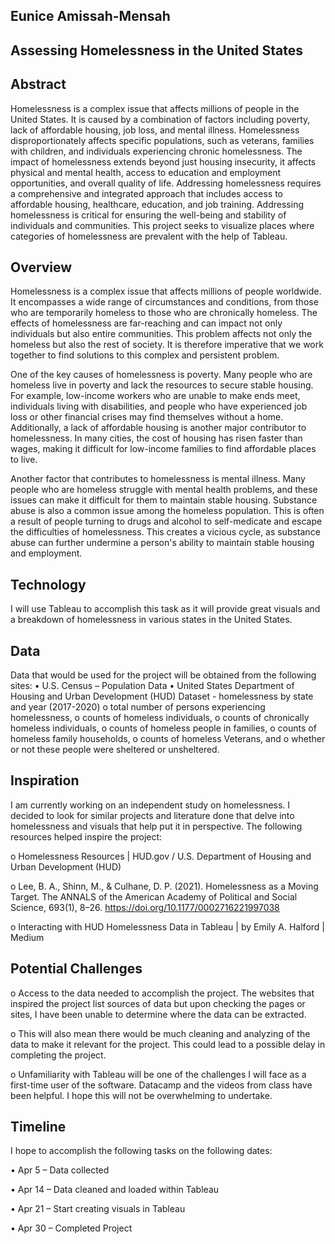 ## Eunice Amissah-Mensah

## Assessing Homelessness in the United States

## Abstract
Homelessness is a complex issue that affects millions of people in the United States. It is caused by a combination of factors including poverty, lack of affordable housing, job loss, and mental illness. Homelessness disproportionately affects specific populations, such as veterans, families with children, and individuals experiencing chronic homelessness. The impact of homelessness extends beyond just housing insecurity, it affects physical and mental health, access to education and employment opportunities, and overall quality of life. Addressing homelessness requires a comprehensive and integrated approach that includes access to affordable housing, healthcare, education, and job training. Addressing homelessness is critical for ensuring the well-being and stability of individuals and communities. This project seeks to visualize places where categories of homelessness are prevalent with the help of  Tableau.

## Overview
Homelessness is a complex issue that affects millions of people worldwide. It encompasses a wide range of circumstances and conditions, from those who are temporarily homeless to those who are chronically homeless. The effects of homelessness are far-reaching and can impact not only individuals but also entire communities. This problem affects not only the homeless but also the rest of society. It is therefore imperative that we work together to find solutions to this complex and persistent problem.

One of the key causes of homelessness is poverty. Many people who are homeless live in poverty and lack the resources to secure stable housing. For example, low-income workers who are unable to make ends meet, individuals living with disabilities, and people who have experienced job loss or other financial crises may find themselves without a home. Additionally, a lack of affordable housing is another major contributor to homelessness. In many cities, the cost of housing has risen faster than wages, making it difficult for low-income families to find affordable places to live.

Another factor that contributes to homelessness is mental illness. Many people who are homeless struggle with mental health problems, and these issues can make it difficult for them to maintain stable housing. Substance abuse is also a common issue among the homeless population. This is often a result of people turning to drugs and alcohol to self-medicate and escape the difficulties of homelessness. This creates a vicious cycle, as substance abuse can further undermine a person's ability to maintain stable housing and employment.

## Technology
I will use Tableau to accomplish this task as it will provide great visuals and a breakdown of homelessness in various states in the United States.

## Data
Data that would be used for the project will be obtained from the following sites:
•	U.S. Census – Population Data
•	United States Department of Housing and Urban Development (HUD) Dataset - homelessness by state and year (2017-2020)
o	 total number of persons experiencing homelessness, 
o	counts of homeless individuals, 
o	counts of chronically homeless individuals, 
o	counts of homeless people in families, 
o	counts of homeless family households, 
o	counts of homeless Veterans, and 
o	whether or not these people were sheltered or unsheltered.

## Inspiration
I am currently working on an independent study on homelessness. I decided to look for similar projects and literature done that delve into homelessness and visuals that help put it in perspective. The following resources helped inspire the project:

o	Homelessness Resources | HUD.gov / U.S. Department of Housing and Urban Development (HUD)

o	Lee, B. A., Shinn, M., & Culhane, D. P. (2021). Homelessness as a Moving Target. The ANNALS of the American Academy of Political and Social Science, 693(1), 8–26. https://doi.org/10.1177/0002716221997038

o	Interacting with HUD Homelessness Data in Tableau | by Emily A. Halford | Medium

## Potential Challenges

o Access to the data needed to accomplish the project. The websites that inspired the project list sources of data but upon checking the pages or sites, I have been unable to determine where the data can be extracted. 

o This will also mean there would be much cleaning and analyzing of the data to make it relevant for the project. This could lead to a possible delay in completing the project.

o Unfamiliarity with Tableau will be one of the challenges I will face as a first-time user of the software. Datacamp and the videos from class have been helpful. I hope this will not be overwhelming to undertake.

## Timeline

I hope to accomplish the following tasks on the following dates:

•	Apr 5 – Data collected

•	Apr 14 – Data cleaned and loaded within Tableau

•	Apr 21 – Start creating visuals in Tableau

•	Apr 30 – Completed Project

